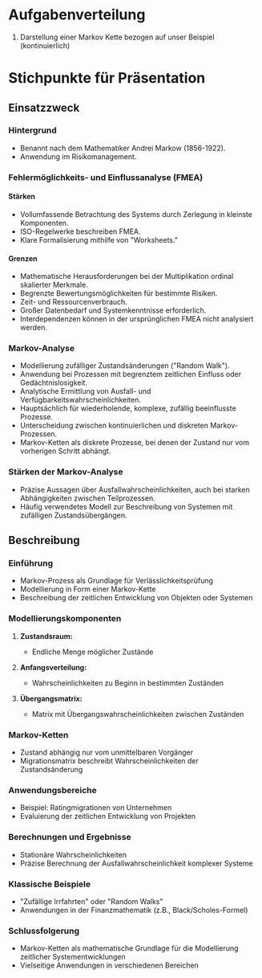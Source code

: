 # Aufgabenverteilung

1. Darstellung einer Markov Kette bezogen auf unser Beispiel (kontinuierlich)


# Stichpunkte für Präsentation

## Einsatzzweck

### Hintergrund
- Benannt nach dem Mathematiker Andrei Markow (1856-1922).
- Anwendung im Risikomanagement.

### Fehlermöglichkeits- und Einflussanalyse (FMEA)
#### Stärken
- Vollumfassende Betrachtung des Systems durch Zerlegung in kleinste Komponenten.
- ISO-Regelwerke beschreiben FMEA.
- Klare Formalisierung mithilfe von "Worksheets."

#### Grenzen
- Mathematische Herausforderungen bei der Multiplikation ordinal skalierter Merkmale.
- Begrenzte Bewertungsmöglichkeiten für bestimmte Risiken.
- Zeit- und Ressourcenverbrauch.
- Großer Datenbedarf und Systemkenntnisse erforderlich.
- Interdependenzen können in der ursprünglichen FMEA nicht analysiert werden.

### Markov-Analyse
- Modellierung zufälliger Zustandsänderungen ("Random Walk").
- Anwendung bei Prozessen mit begrenztem zeitlichen Einfluss oder Gedächtnislosigkeit.
- Analytische Ermittlung von Ausfall- und Verfügbarkeitswahrscheinlichkeiten.
- Hauptsächlich für wiederholende, komplexe, zufällig beeinflusste Prozesse.
- Unterscheidung zwischen kontinuierlichen und diskreten Markov-Prozessen.
- Markov-Ketten als diskrete Prozesse, bei denen der Zustand nur vom vorherigen Schritt abhängt.

### Stärken der Markov-Analyse
- Präzise Aussagen über Ausfallwahrscheinlichkeiten, auch bei starken Abhängigkeiten zwischen Teilprozessen.
- Häufig verwendetes Modell zur Beschreibung von Systemen mit zufälligen Zustandsübergängen.

## Beschreibung

### Einführung
- Markov-Prozess als Grundlage für Verlässlichkeitsprüfung
- Modellierung in Form einer Markov-Kette
- Beschreibung der zeitlichen Entwicklung von Objekten oder Systemen

### Modellierungskomponenten
1. **Zustandsraum:**
   - Endliche Menge möglicher Zustände

2. **Anfangsverteilung:**
   - Wahrscheinlichkeiten zu Beginn in bestimmten Zuständen

3. **Übergangsmatrix:**
   - Matrix mit Übergangswahrscheinlichkeiten zwischen Zuständen

### Markov-Ketten
- Zustand abhängig nur vom unmittelbaren Vorgänger
- Migrationsmatrix beschreibt Wahrscheinlichkeiten der Zustandsänderung

### Anwendungsbereiche
- Beispiel: Ratingmigrationen von Unternehmen
- Evaluierung der zeitlichen Entwicklung von Projekten

### Berechnungen und Ergebnisse
- Stationäre Wahrscheinlichkeiten
- Präzise Berechnung der Ausfallwahrscheinlichkeit komplexer Systeme

### Klassische Beispiele
- "Zufällige Irrfahrten" oder "Random Walks"
- Anwendungen in der Finanzmathematik (z.B., Black/Scholes-Formel)

### Schlussfolgerung
- Markov-Ketten als mathematische Grundlage für die Modellierung zeitlicher Systementwicklungen
- Vielseitige Anwendungen in verschiedenen Bereichen
